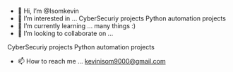 - 👋 Hi, I’m @Isomkevin
- 👀 I’m interested in ...
      CyberSecuriy projects
      Python automation projects
- 🌱 I’m currently learning ...
      many things :)
- 💞️ I’m looking to collaborate on ...
      
CyberSecuriy projects
      Python automation projects
- 📫 How to reach me ...
      kevinisom9000@gmail.com       

<!---
Isomkevin/Isomkevin is a ✨ special ✨ repository because its `README.md` (this file) appears on your GitHub profile.
You can click the Preview link to take a look at your changes.
--->
